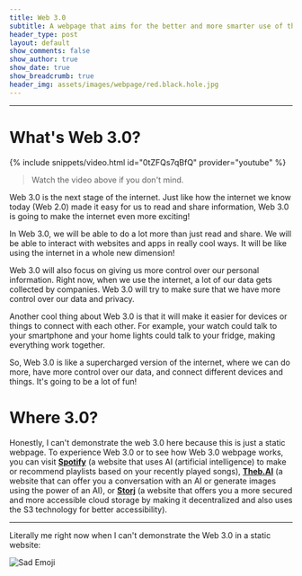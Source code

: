 ```yaml
---
title: Web 3.0
subtitle: A webpage that aims for the better and more smarter use of the internet.
header_type: post
layout: default
show_comments: false
show_author: true
show_date: true
show_breadcrumb: true
header_img: assets/images/webpage/red.black.hole.jpg
---
```

---

# What's Web 3.0?

{% include snippets/video.html id="0tZFQs7qBfQ" provider="youtube" %}

> Watch the video above if you don't mind.

Web 3.0 is the next stage of the internet. Just like how the internet we know today (Web 2.0) made it easy for us to read and share information, Web 3.0 is going to make the internet even more exciting!

In Web 3.0, we will be able to do a lot more than just read and share. We will be able to interact with websites and apps in really cool ways. It will be like using the internet in a whole new dimension!

Web 3.0 will also focus on giving us more control over our personal information. Right now, when we use the internet, a lot of our data gets collected by companies. Web 3.0 will try to make sure that we have more control over our data and privacy.

Another cool thing about Web 3.0 is that it will make it easier for devices or things to connect with each other. For example, your watch could talk to your smartphone and your home lights could talk to your fridge, making everything work together.

So, Web 3.0 is like a supercharged version of the internet, where we can do more, have more control over our data, and connect different devices and things. It's going to be a lot of fun!

# Where 3.0?
Honestly, I can't demonstrate the web 3.0 here because this is just a static webpage. To experience Web 3.0 or to see how Web 3.0 webpage works, you can visit [**Spotify**](https://spotify.com) (a website that uses AI (artificial intelligence) to make or recommend playlists based on your recently played songs), [**Theb.AI**](https://theb.ai) (a website that can offer you a conversation with an AI or generate images using the power of an AI), or [**Storj**](https://storj.io) (a website that offers you a more secured and more accessible cloud storage by making it decentralized and also uses the S3 technology for better accessibility).

---

Literally me right now when I can't demonstrate the Web 3.0 in a static website:

![Sad Emoji](https://add.pics/images/2023/09/17/sad_emoji_meme.jpeg)
